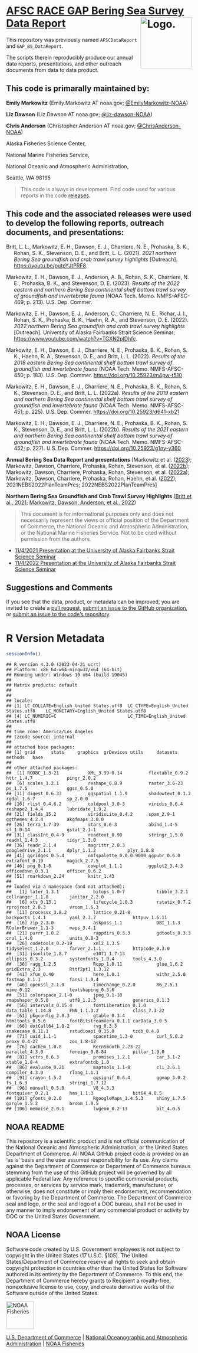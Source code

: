 <!-- README.md is generated from README.Rmd. Please edit that file -->

# [AFSC RACE GAP Bering Sea Survey Data Report](link_repo) <img src="https://avatars.githubusercontent.com/u/91760178?s=96&amp;v=4" alt="Logo." align="right" width="139" height="139"/>

This repository was previously named `AFSCDataReport` and
`GAP_BS_DataReport`.

The scripts therein reproducibly produce our annual data reports,
presentations, and other outreach documents from data to data product.

## This code is primarally maintained by:

**Emily Markowitz** (Emily.Markowitz AT noaa.gov;
[@EmilyMarkowitz-NOAA](https://github.com/EmilyMarkowitz-NOAA))

**Liz Dawson** (Liz.Dawson AT noaa.gov;
[@liz-dawson-NOAA](https://github.com/liz-dawson-NOAA))

**Chris Anderson** (Christopher.Anderson AT noaa.gov;
[@ChrisAnderson-NOAA](https://github.com/ChrisAnderson-NOAA))

Alaska Fisheries Science Center,

National Marine Fisheries Service,

National Oceanic and Atmospheric Administration,

Seattle, WA 98195

> This code is always in development. Find code used for various reports
> in the code
> [releases](https://github.com/EmilyMarkowitz-NOAA/gap_bs_data_report/releases).

## This code and the associated releases were used to develop the following reports, outreach documents, and presentations:

<div id="refs" class="references csl-bib-body hanging-indent"
line-spacing="2">

<div id="ref-2021NBSCommunity" class="csl-entry">

Britt, L. L., Markowitz, E. H., Dawson, E. J., Charriere, N. E.,
Prohaska, B. K., Rohan, S. K., Stevenson, D. E., and Britt, L. L.
(2021). *2021 northern Bering Sea groundfish and crab trawl survey
highlights* \[Outreach\]. https://youtu.be/putpYJtPRF8.

</div>

<div id="ref-2022NEBS2023" class="csl-entry">

Markowitz, E. H., Dawson, E. J., Anderson, A. B., Rohan, S. K.,
Charriere, N. E., Prohaska, B. K., and Stevenson, D. E. (2023). *Results
of the 2022 eastern and northern Bering Sea continental shelf bottom
trawl survey of groundfish and invertebrate fauna* (NOAA Tech. Memo.
NMFS-AFSC-469; p. 213). U.S. Dep. Commer.

</div>

<div id="ref-2022NBSCommunity" class="csl-entry">

Markowitz, E. H., Dawson, E. J., Anderson, C., Charriere, N. E., Richar,
J. I., Rohan, S. K., Prohaska, B. K., Haehn, R. A., and Stevenson, D. E.
(2022). *2022 northern Bering Sea groundfish and crab trawl survey
highlights* \[Outreach\]. University of Alaska Fairbanks Strait Science
Seminar; https://www.youtube.com/watch?v=TGXN2pIDhfc.

</div>

<div id="ref-2018EBS2022" class="csl-entry">

Markowitz, E. H., Dawson, E. J., Charriere, N. E., Prohaska, B. K.,
Rohan, S. K., Haehn, R. A., Stevenson, D. E., and Britt, L. L. (2022).
*Results of the 2018 eastern Bering Sea continental shelf bottom trawl
survey of groundfish and invertebrate fauna* (NOAA Tech. Memo.
NMFS-AFSC-450; p. 183). U.S. Dep. Commer.
<https://doi.org/10.25923/m4pw-t510>

</div>

<div id="ref-2019NEBS2022" class="csl-entry">

Markowitz, E. H., Dawson, E. J., Charriere, N. E., Prohaska, B. K.,
Rohan, S. K., Stevenson, D. E., and Britt, L. L. (2022a). *Results of
the 2019 eastern and northern Bering Sea continental shelf bottom trawl
survey of groundfish and invertebrate fauna* (NOAA Tech. Memo.
NMFS-AFSC-451; p. 225). U.S. Dep. Commer.
<https://doi.org/10.25923/d641-xb21>

</div>

<div id="ref-2021NEBS2022" class="csl-entry">

Markowitz, E. H., Dawson, E. J., Charriere, N. E., Prohaska, B. K.,
Rohan, S. K., Stevenson, D. E., and Britt, L. L. (2022b). *Results of
the 2021 eastern and northern Bering Sea continental shelf bottom trawl
survey of groundfish and invertebrate fauna* (NOAA Tech. Memo.
NMFS-AFSC-452; p. 227). U.S. Dep. Commer.
<https://doi.org/10.25923/g1ny-y360>

</div>

</div>

<!-- Use .bib file to cite reports in subsection titles -->

**Annual Bering Sea Data Report and presentations** \[Markowitz et al.
([2023](#ref-2022NEBS2023)); Markowitz, Dawson, Charriere, Prohaska,
Rohan, Stevenson, et al. ([2022b](#ref-2021NEBS2022)); Markowitz,
Dawson, Charriere, Prohaska, Rohan, Stevenson, et al.
([2022a](#ref-2019NEBS2022)); Markowitz, Dawson, Charriere, Prohaska,
Rohan, Haehn, et al. ([2022](#ref-2018EBS2022));
2021NEBS2022PlanTeamPres; 2022NEBS2022PlanTeamPres\]

**Northern Bering Sea Groundfish and Crab Trawl Survey Highlights**
([Britt et al., 2021](#ref-2021NBSCommunity); [Markowitz, Dawson,
Anderson, et al., 2022](#ref-2022NBSCommunity))

> This document is for informational purposes only and does not
> necessarily represent the views or official position of the Department
> of Commerce, the National Oceanic and Atmospheric Administration, or
> the National Marine Fisheries Service. Not to be cited without
> permission from the authors.

- [11/4/2021 Presentation at the University of Alaska Fairbanks Strait
  Science Seminar](https://youtu.be/putpYJtPRF8)
- [11/4/2022 Presentation at the University of Alaska Fairbanks Strait
  Science Seminar](https://www.youtube.com/watch?v=TGXN2pIDhfc)

## Suggestions and Comments

If you see that the data, product, or metadata can be improved, you are
invited to create a [pull
request](https://github.com/EmilyMarkowitz-NOAA/gap_bs_data_report/pulls),
[submit an issue to the GitHub
organization](https://github.com/afsc-gap-products/data-requests/issues),
or [submit an issue to the code’s
repository](https://github.com/EmilyMarkowitz-NOAA/gap_bs_data_report/issues).

# R Version Metadata

``` r
sessionInfo()
```

    ## R version 4.3.0 (2023-04-21 ucrt)
    ## Platform: x86_64-w64-mingw32/x64 (64-bit)
    ## Running under: Windows 10 x64 (build 19045)
    ## 
    ## Matrix products: default
    ## 
    ## 
    ## locale:
    ## [1] LC_COLLATE=English_United States.utf8  LC_CTYPE=English_United States.utf8    LC_MONETARY=English_United States.utf8
    ## [4] LC_NUMERIC=C                           LC_TIME=English_United States.utf8    
    ## 
    ## time zone: America/Los_Angeles
    ## tzcode source: internal
    ## 
    ## attached base packages:
    ## [1] grid      stats     graphics  grDevices utils     datasets  methods   base     
    ## 
    ## other attached packages:
    ##  [1] RODBC_1.3-21           XML_3.99-0.14          flextable_0.9.2        httr_1.4.7             pingr_2.0.2           
    ##  [6] scales_1.2.1           reshape_0.8.9          raster_3.6-23          ps_1.7.5               ggsn_0.5.0            
    ## [11] digest_0.6.33          ggspatial_1.1.9        shadowtext_0.1.2       rgdal_1.6-7            sp_2.0-0              
    ## [16] rlist_0.4.6.2          coldpool_3.0-3         viridis_0.6.4          reshape2_1.4.4         lubridate_1.9.2       
    ## [21] fields_15.2            viridisLite_0.4.2      spam_2.9-1             ggthemes_4.2.4         akgfmaps_3.0.0        
    ## [26] terra_1.7-39           stars_0.6-3            abind_1.4-5            sf_1.0-14              gstat_2.1-1           
    ## [31] classInt_0.4-9         readtext_0.90          stringr_1.5.0          readxl_1.4.3           tidyr_1.3.0           
    ## [36] readr_2.1.4            magrittr_2.0.3         googledrive_2.1.1      dplyr_1.1.2            plyr_1.8.8            
    ## [41] ggridges_0.5.4         nmfspalette_0.0.0.9000 ggpubr_0.6.0           extrafont_0.19         magick_2.7.5          
    ## [46] png_0.1-8              cowplot_1.1.1          ggplot2_3.4.3          officedown_0.3.1       officer_0.6.2         
    ## [51] rmarkdown_2.24         knitr_1.43            
    ## 
    ## loaded via a namespace (and not attached):
    ##   [1] later_1.3.1             bitops_1.0-7            tibble_3.2.1            cellranger_1.1.0        janitor_2.2.0          
    ##   [6] xts_0.13.1              lifecycle_1.0.3         rstatix_0.7.2           rprojroot_2.0.3         vroom_1.6.3            
    ##  [11] processx_3.8.2          lattice_0.21-8          backports_1.4.1         yaml_2.3.7              httpuv_1.6.11          
    ##  [16] zip_2.3.0               askpass_1.1             DBI_1.1.3               RColorBrewer_1.1-3      maps_3.4.1             
    ##  [21] purrr_1.0.2             rappdirs_0.3.3          gdtools_0.3.3           crul_1.4.0              units_0.8-3            
    ##  [26] codetools_0.2-19        xml2_1.3.5              tidyselect_1.2.0        farver_2.1.1            httpcode_0.3.0         
    ##  [31] jsonlite_1.8.7          e1071_1.7-13            ellipsis_0.3.2          systemfonts_1.0.4       tools_4.3.0            
    ##  [36] ragg_1.2.5              Rcpp_1.0.11             glue_1.6.2              gridExtra_2.3           Rttf2pt1_1.3.12        
    ##  [41] xfun_0.40               here_1.0.1              withr_2.5.0             fastmap_1.1.1           fansi_1.0.4            
    ##  [46] openssl_2.1.0           timechange_0.2.0        R6_2.5.1                mime_0.12               textshaping_0.3.6      
    ##  [51] colorspace_2.1-0        jpeg_0.1-10             rmapshaper_0.5.0        utf8_1.2.3              generics_0.1.3         
    ##  [56] intervals_0.15.4        fontLiberation_0.1.0    data.table_1.14.8       FNN_1.1.3.2             class_7.3-22           
    ##  [61] pkgconfig_2.0.3         gtable_0.3.4            htmltools_0.5.6         fontBitstreamVera_0.1.1 carData_3.0-5          
    ##  [66] dotCall64_1.0-2         rvg_0.3.3               snakecase_0.11.1        rstudioapi_0.15.0       tzdb_0.4.0             
    ##  [71] uuid_1.1-1              spacetime_1.3-0         curl_5.0.2              proxy_0.4-27            zoo_1.8-12             
    ##  [76] cachem_1.0.8            KernSmooth_2.23-22      parallel_4.3.0          foreign_0.8-84          pillar_1.9.0           
    ##  [81] vctrs_0.6.3             promises_1.2.1          car_3.1-2               xtable_1.8-4            extrafontdb_1.0        
    ##  [86] evaluate_0.21           maptools_1.1-8          cli_3.6.1               compiler_4.3.0          rlang_1.1.1            
    ##  [91] crayon_1.5.2            ggsignif_0.6.4          ggmap_3.0.2             fs_1.6.3                stringi_1.7.12         
    ##  [96] munsell_0.5.0           V8_4.3.3                fontquiver_0.2.1        hms_1.1.3               bit64_4.0.5            
    ## [101] gfonts_0.2.0            RgoogleMaps_1.4.5.3     shiny_1.7.5             gargle_1.5.2            broom_1.0.5            
    ## [106] memoise_2.0.1           lwgeom_0.2-13           bit_4.0.5

## NOAA README

This repository is a scientific product and is not official
communication of the National Oceanic and Atmospheric Administration, or
the United States Department of Commerce. All NOAA GitHub project code
is provided on an ‘as is’ basis and the user assumes responsibility for
its use. Any claims against the Department of Commerce or Department of
Commerce bureaus stemming from the use of this GitHub project will be
governed by all applicable Federal law. Any reference to specific
commercial products, processes, or services by service mark, trademark,
manufacturer, or otherwise, does not constitute or imply their
endorsement, recommendation or favoring by the Department of Commerce.
The Department of Commerce seal and logo, or the seal and logo of a DOC
bureau, shall not be used in any manner to imply endorsement of any
commercial product or activity by DOC or the United States Government.

## NOAA License

Software code created by U.S. Government employees is not subject to
copyright in the United States (17 U.S.C. §105). The United
States/Department of Commerce reserve all rights to seek and obtain
copyright protection in countries other than the United States for
Software authored in its entirety by the Department of Commerce. To this
end, the Department of Commerce hereby grants to Recipient a
royalty-free, nonexclusive license to use, copy, and create derivative
works of the Software outside of the United States.

<img src="https://raw.githubusercontent.com/nmfs-general-modeling-tools/nmfspalette/main/man/figures/noaa-fisheries-rgb-2line-horizontal-small.png" alt="NOAA Fisheries" height="75"/>

[U.S. Department of Commerce](https://www.commerce.gov/) \| [National
Oceanographic and Atmospheric Administration](https://www.noaa.gov) \|
[NOAA Fisheries](https://www.fisheries.noaa.gov/)
